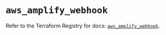 # `aws_amplify_webhook`

Refer to the Terraform Registry for docs: [`aws_amplify_webhook`](https://registry.terraform.io/providers/hashicorp/aws/5.95.0/docs/resources/amplify_webhook).
